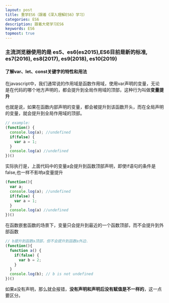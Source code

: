 ```yaml
---
layout: post
title: 重学ES6（跟着《深入理解ES6》学习）
categories: ES6
description: 跟着大佬学习ES6
keywords: ES6
topmost: true
---
```


### 主流浏览器使用的是 es5、es6(es2015),ES6目前是新的标准, es7(2016), es8(2017), es9(2018), es10(2019)

<!-- - 在严格模式下 `use strict` -->
#### 了解var、let、const关键字的特性和用法

在javascript中，我们通常说的作用域是函数作用域，使用var声明的变量，无论是在代码的哪个地方声明的，都会提升到全局作用域的顶部，这种行为叫做**变量提升**

也就是说，如果在函数内部声明的变量，都会被提升到该函数开头，而在全局声明的变量，就会提升到全局作用域的顶部。
```js
// example:
(function() {
  console.log(a); //undefined
  if(false) {
    var a = 1;
  }
  console.log(a) //undefined
})()
```

实际执行是，上面代码中的变量a会提升到函数顶部声明，即使if语句的条件是false,也一样不影响a变量提升
```js
(function(){
  var a;
  console.log(a); //undefined
  if(false) {
    var a = 1;
  }
  console.log(a) //undefined
})()
```

在函数嵌套函数的场景下，变量只会提升到最近的一个函数顶部，而不会提升到外部函数
```js
// b提升到函数a顶部，但不会提升到函数a外边.
(function(){
  function a() {
    if(false) {
      var b = 2;
    }
  }
  console.log(b); // b is not undefined
})()
```

如果a没有声明，那么就会报错，**没有声明和声明后没有赋值是不一样的**，这一点要区分。

```js

```


